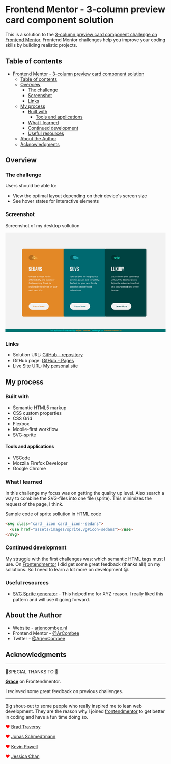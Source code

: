# Frontend Mentor - 3-column preview card component solution

This is a solution to the [3-column preview card component challenge on Frontend Mentor](https://www.frontendmentor.io/challenges/3column-preview-card-component-pH92eAR2-). Frontend Mentor challenges help you improve your coding skills by building realistic projects.

## Table of contents

- [Frontend Mentor - 3-column preview card component solution](#frontend-mentor---3-column-preview-card-component-solution)
  - [Table of contents](#table-of-contents)
  - [Overview](#overview)
    - [The challenge](#the-challenge)
    - [Screenshot](#screenshot)
    - [Links](#links)
  - [My process](#my-process)
    - [Built with](#built-with)
      - [Tools and applications](#tools-and-applications)
    - [What I learned](#what-i-learned)
    - [Continued development](#continued-development)
    - [Useful resources](#useful-resources)
  - [About the Author](#about-the-author)
  - [Acknowledgments](#acknowledgments)

## Overview

### The challenge

Users should be able to:

- View the optimal layout depending on their device's screen size
- See hover states for interactive elements

### Screenshot

Screenshot of my desktop sollution

![Screenshot of Desktop sollution](./screenhot-desktop.png)

### Links

- Solution URL: [GitHub - repository](https://github.com/ArCombee/FEM-REPOSITORY-2021/tree/main/FEM_04_3_COLUMN_PREVIEW/04_SHOWCASE)
- GitHub page: [GitHub - Pages](https://arcombee.github.io/fem/04_3column)
- Live Site URL: [My personal site](https://arjencombee.nl/fem/04_3column)

## My process

### Built with

- Semantic HTML5 markup
- CSS custom properties
- CSS Grid
- Flexbox
- Mobile-first workflow
- SVG-sprite

#### Tools and applications

- VSCode
- Mozzila Firefox Developer
- Google Chrome

### What I learned

In this challenge my focus was on getting the quality up level. Also search a way to combine the SVG-files into one file (sprite). This minimizes the request of the page, I think.

Sample code of sprite sollution in HTML code

```html
<svg class="card__icon card__icon--sedans">
  <use href="assets/images/sprite.vg#icon-sedans"></use>
</svg>
```

### Continued development

My struggle with the first challenges was: which semantic HTML tags must I use. On [Frontendmentor](https://www.frontendmentor.io) I did get some great feedback (thanks all!) on my sollutions. So I need to learn a lot more on development 😀.

### Useful resources

- [SVG Sprite generator](https://www.example.com) - This helped me for XYZ reason. I really liked this pattern and will use it going forward.

## About the Author

- Website - [arjencombee.nl](https://arjencombee.nl)
- Frontend Mentor - [@ArCombee](https://www.frontendmentor.io/profile/ArCombee)
- Twitter - [@ArjenCombee](https://twitter.com/ArjenCombee)

## Acknowledgments

---

🌟SPECIAL THANKS TO 🌟

[**Grace**](https://www.frontendmentor.io/profile/grace-snow) on Frontendmentor.

I recieved some great feedback on previous challenges.

---

Big shout-out to some people who really inspired me to lean web development. They are the reason why I joined [frontendmentor](https://www.frontendmentor.io/) to get better in coding and have a fun time doing so.

<span style="color:red">♥</span> [Brad Traversy](https://www.youtube.com/c/TraversyMedia)

<span style="color:red">♥</span> [Jonas Schmedtmann](https://codingheroes.io/)

<span style="color:red">♥</span> [Kevin Powell](https://www.youtube.com/kepowob)

<span style="color:red">♥</span> [Jessica Chan](https://www.youtube.com/c/TheCoderCoder)
